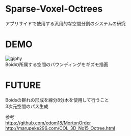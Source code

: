 # Sparse-Voxel-Octrees
アプリサイドで使用する汎用的な空間分割のシステムの研究  

# DEMO
![giphy](https://user-images.githubusercontent.com/66367386/190907156-4d7f17b5-35f7-4bf6-87a4-b4319fdb5b1a.gif)  
Boidの所属する空間のバウンディングをギズモ描画  

# FUTURE
Boidsの群れの形成を線分8分木を使用して行うこと  
3次元空間のパス生成  

参考  
https://github.com/edom18/MortonOrder  
http://marupeke296.com/COL_3D_No15_Octree.html  
